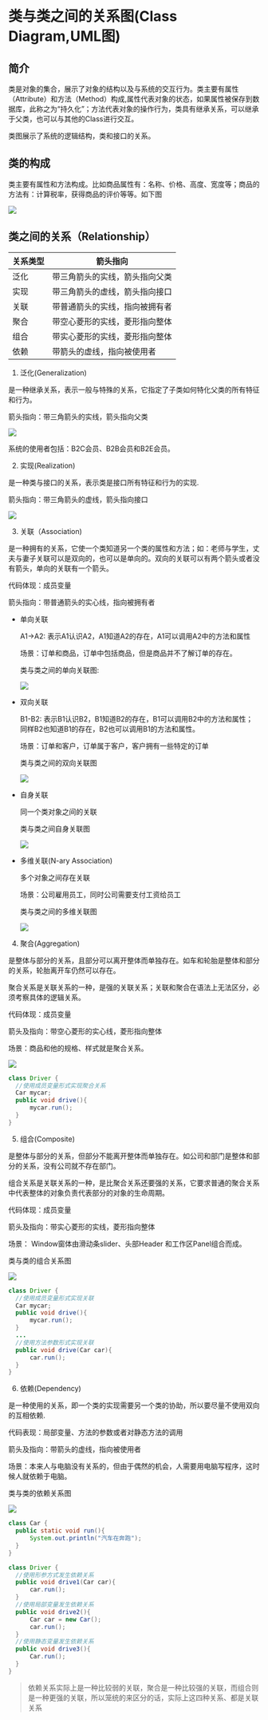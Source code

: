 # 类与类之间的关系图(Class Diagram,UML图)

## 简介

类是对象的集合，展示了对象的结构以及与系统的交互行为。类主要有属性（Attribute）和方法（Method）构成,属性代表对象的状态，如果属性被保存到数据库，此称之为“持久化”；方法代表对象的操作行为，类具有继承关系，可以继承于父类，也可以与其他的Class进行交互。

类图展示了系统的逻辑结构，类和接口的关系。

## 类的构成

类主要有属性和方法构成。比如商品属性有：名称、价格、高度、宽度等；商品的方法有：计算税率，获得商品的评价等等。如下图

![](http://ww2.sinaimg.cn/large/006tNc79gw1f9knk2t16xj306g04m3yk.jpg)

## 类之间的关系（Relationship）

|关系类型|箭头指向|
|---|---|
|泛化|带三角箭头的实线，箭头指向父类|
|实现|带三角箭头的虚线，箭头指向接口|
|关联|带普通箭头的实线，指向被拥有者|
|聚合|带空心菱形的实线，菱形指向整体|
|组合|带实心菱形的实线，菱形指向整体|
|依赖|带箭头的虚线，指向被使用者|

1. 泛化(Generalization)

  是一种继承关系，表示一般与特殊的关系，它指定了子类如何特化父类的所有特征和行为。

  箭头指向：带三角箭头的实线，箭头指向父类

  ![](http://ww4.sinaimg.cn/large/006tNc79gw1f9knzodfisj309i05o3yk.jpg)

  系统的使用者包括：B2C会员、B2B会员和B2E会员。

2. 实现(Realization)

  是一种类与接口的关系，表示类是接口所有特征和行为的实现.

  箭头指向：带三角箭头的虚线，箭头指向接口

  ![](http://ww1.sinaimg.cn/large/006tNc79gw1f9ko2kiqj9j304a05cdfr.jpg)

3. 关联（Association)

  是一种拥有的关系，它使一个类知道另一个类的属性和方法；如：老师与学生，丈夫与妻子关联可以是双向的，也可以是单向的。双向的关联可以有两个箭头或者没有箭头，单向的关联有一个箭头。

  代码体现：成员变量

  箭头指向：带普通箭头的实心线，指向被拥有者

  * 单向关联

    A1->A2: 表示A1认识A2，A1知道A2的存在，A1可以调用A2中的方法和属性

    场景：订单和商品，订单中包括商品，但是商品并不了解订单的存在。

    类与类之间的单向关联图:

    ![](http://ww2.sinaimg.cn/large/006tNc79gw1f9knlqg8ejj30c004m74f.jpg)

  * 双向关联

    B1-B2: 表示B1认识B2，B1知道B2的存在，B1可以调用B2中的方法和属性；同样B2也知道B1的存在，B2也可以调用B1的方法和属性。

    场景：订单和客户，订单属于客户，客户拥有一些特定的订单

    类与类之间的双向关联图

    ![](http://ww1.sinaimg.cn/large/006tNc79gw1f9knq46q1jj30d602k0sr.jpg)

  * 自身关联

    同一个类对象之间的关联

    类与类之间自身关联图

    ![](http://ww3.sinaimg.cn/large/006tNc79gw1f9knrffe3xj306s04p0sl.jpg)

  * 多维关联(N-ary Association)

    多个对象之间存在关联

    场景：公司雇用员工，同时公司需要支付工资给员工

    类与类之间的多维关联图

    ![](http://ww2.sinaimg.cn/large/006tNc79gw1f9knvm6o73j30am06y3yj.jpg)

4. 聚合(Aggregation)

  是整体与部分的关系，且部分可以离开整体而单独存在。如车和轮胎是整体和部分的关系，轮胎离开车仍然可以存在。

  聚合关系是关联关系的一种，是强的关联关系；关联和聚合在语法上无法区分，必须考察具体的逻辑关系。

  代码体现：成员变量

  箭头及指向：带空心菱形的实心线，菱形指向整体

  场景：商品和他的规格、样式就是聚合关系。

  ![](http://ww2.sinaimg.cn/large/006tNc79gw1f9ko920cg0j308y050dft.jpg)

  ```java
  class Driver {  
    //使用成员变量形式实现聚合关系  
    Car mycar;  
    public void drive(){  
        mycar.run();  
    }  
  }
  ```

5. 组合(Composite)

  是整体与部分的关系，但部分不能离开整体而单独存在。如公司和部门是整体和部分的关系，没有公司就不存在部门。

  组合关系是关联关系的一种，是比聚合关系还要强的关系，它要求普通的聚合关系中代表整体的对象负责代表部分的对象的生命周期。

  代码体现：成员变量

  箭头及指向：带实心菱形的实线，菱形指向整体

  场景： Window窗体由滑动条slider、头部Header 和工作区Panel组合而成。

  类与类的组合关系图

  ![](http://ww1.sinaimg.cn/large/006tNc79gw1f9kobcqeiij30bq050glo.jpg)

  ```java
  class Driver {  
    //使用成员变量形式实现关联  
    Car mycar;  
    public void drive(){  
        mycar.run();  
    }  
    ...  
    //使用方法参数形式实现关联  
    public void drive(Car car){  
        car.run();  
    }  
  }
  ```

6. 依赖(Dependency)

  是一种使用的关系，即一个类的实现需要另一个类的协助，所以要尽量不使用双向的互相依赖.

  代码表现：局部变量、方法的参数或者对静态方法的调用

  箭头及指向：带箭头的虚线，指向被使用者

  场景：本来人与电脑没有关系的，但由于偶然的机会，人需要用电脑写程序，这时候人就依赖于电脑。

  类与类的依赖关系图

  ![](http://ww4.sinaimg.cn/large/006tNc79gw1f9ko6qu9kaj309f04qaa2.jpg)

  ```java
  class Car {  
    public static void run(){  
        System.out.println("汽车在奔跑");  
    }  
  }  

  class Driver {  
    //使用形参方式发生依赖关系  
    public void drive1(Car car){  
        car.run();  
    }  
    //使用局部变量发生依赖关系  
    public void drive2(){  
        Car car = new Car();  
        car.run();  
    }  
    //使用静态变量发生依赖关系  
    public void drive3(){  
        Car.run();  
    }  
  }
  ```

> 依赖关系实际上是一种比较弱的关联，聚合是一种比较强的关联，而组合则是一种更强的关联，所以笼统的来区分的话，实际上这四种关系、都是关联关系
